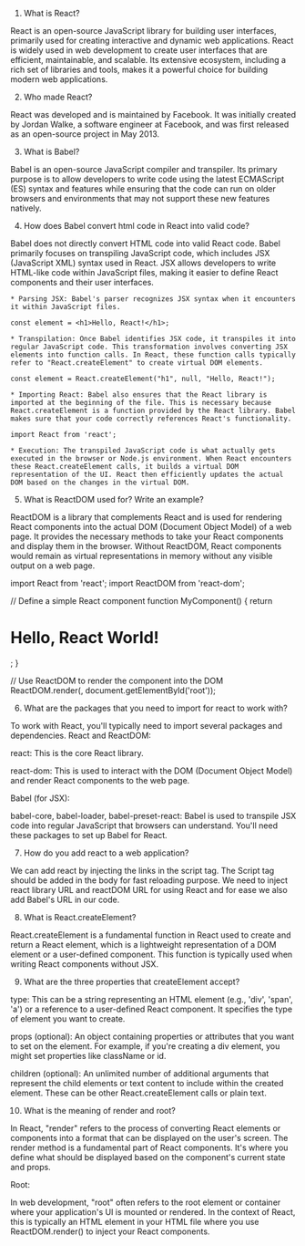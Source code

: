 1) What is React?

React is an open-source JavaScript library for building user interfaces, primarily used for creating interactive and dynamic web applications. React is widely used in web development to create user interfaces that are efficient, maintainable, and scalable. Its extensive ecosystem, including a rich set of libraries and tools, makes it a powerful choice for building modern web applications.

2) Who made React?

React was developed and is maintained by Facebook. It was initially created by Jordan Walke, a software engineer at Facebook, and was first released as an open-source project in May 2013.

3) What is Babel?

Babel is an open-source JavaScript compiler and transpiler. Its primary purpose is to allow developers to write code using the latest ECMAScript (ES) syntax and features while ensuring that the code can run on older browsers and environments that may not support these new features natively.

4) How does Babel convert html code in React into valid code?

Babel does not directly convert HTML code into valid React code. Babel primarily focuses on transpiling JavaScript code, which includes JSX (JavaScript XML) syntax used in React. JSX allows developers to write HTML-like code within JavaScript files, making it easier to define React components and their user interfaces.

    * Parsing JSX: Babel's parser recognizes JSX syntax when it encounters it within JavaScript files. 

    const element = <h1>Hello, React!</h1>;

    * Transpilation: Once Babel identifies JSX code, it transpiles it into regular JavaScript code. This transformation involves converting JSX elements into function calls. In React, these function calls typically refer to "React.createElement" to create virtual DOM elements.

    const element = React.createElement("h1", null, "Hello, React!");

    * Importing React: Babel also ensures that the React library is imported at the beginning of the file. This is necessary because React.createElement is a function provided by the React library. Babel makes sure that your code correctly references React's functionality.

    import React from 'react';

    * Execution: The transpiled JavaScript code is what actually gets executed in the browser or Node.js environment. When React encounters these React.createElement calls, it builds a virtual DOM representation of the UI. React then efficiently updates the actual DOM based on the changes in the virtual DOM.

5) What is ReactDOM used for? Write an example?

ReactDOM is a library that complements React and is used for rendering React components into the actual DOM (Document Object Model) of a web page. It provides the necessary methods to take your React components and display them in the browser. Without ReactDOM, React components would remain as virtual representations in memory without any visible output on a web page.

import React from 'react';
import ReactDOM from 'react-dom';

// Define a simple React component
function MyComponent() {
  return <h1>Hello, React World!</h1>;
}

// Use ReactDOM to render the component into the DOM
ReactDOM.render(<MyComponent />, document.getElementById('root'));


6) What are the packages that you need to import for react to work with?

  To work with React, you'll typically need to import several packages and dependencies.
React and ReactDOM:

  react: This is the core React library.

  react-dom: This is used to interact with the DOM (Document Object Model) and render React components to the web page.

  Babel (for JSX):

  babel-core, babel-loader, babel-preset-react: Babel is used to transpile JSX code into regular JavaScript that browsers can understand. You'll need these packages to set up Babel for React.

7) How do you add react to a web application?

  We can add react by injecting the links in the script tag. The Script tag should be added in the body for fast reloading purpose. We need to inject react library URL and reactDOM URL for using React and for ease we also add Babel's URL in our code.

8) What is React.createElement?

  React.createElement is a fundamental function in React used to create and return a React element, which is a lightweight representation of a DOM element or a user-defined component. This function is typically used when writing React components without JSX.

9) What are the three properties that createElement accept?

  type: This can be a string representing an HTML element (e.g., 'div', 'span', 'a') or a reference to a user-defined React component. It specifies the type of element you want to create.

  props (optional): An object containing properties or attributes that you want to set on the element. For example, if you're creating a div element, you might set properties like className or id.

  children (optional): An unlimited number of additional arguments that represent the child elements or text content to include within the created element. These can be other React.createElement calls or plain text.

10) What is the meaning of render and root?

  In React, "render" refers to the process of converting React elements or components into a format that can be displayed on the user's screen. The render method is a fundamental part of React components. It's where you define what should be displayed based on the component's current state and props.

  Root:

In web development, "root" often refers to the root element or container where your application's UI is mounted or rendered. In the context of React, this is typically an HTML element in your HTML file where you use ReactDOM.render() to inject your React components.